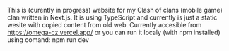 This is (curently in progress) website for my Clash of clans (mobile game) clan written in Next.js. 
It is using TypeScript and currently is just a static wesite with copied content from old web.
Currently accesible from https://omega-cz.vercel.app/ or you can run it localy (with npm installed) using comand:
npm run dev



